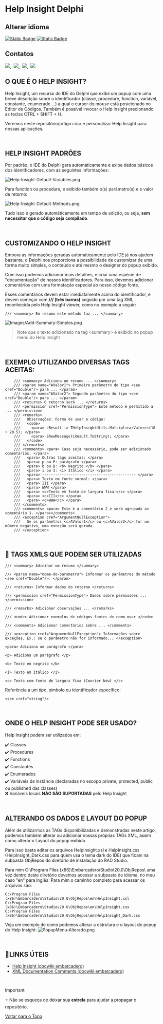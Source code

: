 # Help Insight **Delphi**

##  Alterar idioma
[![Static Badge](https://img.shields.io/badge/Portugu%C3%AAs-(ptBR)-green)](https://github.com/Code4Delphi/help-insight-delphi)
[![Static Badge](https://img.shields.io/badge/English-(en)-red)](https://github.com/Code4Delphi/help-insight-delphi/blob/master/README.en.md)

## Contatos

<p align="left">
  <a href="https://t.me/Code4Delphi" target="_blank">
    <img src="https://img.shields.io/badge/Telegram:-Join%20Channel-blue?logo=telegram">
  </a>   
   &nbsp;
  <a href="https://www.youtube.com/@code4delphi" target="_blank">
    <img src="https://img.shields.io/badge/YouTube:-Join%20Channel-red?logo=youtube&logoColor=red">
  </a> 
   &nbsp;
  <a href="https://www.linkedin.com/in/cesar-cardoso-dev" target="_blank">
    <img src="https://img.shields.io/badge/LinkedIn:-Follow-blue?logo=LinkedIn&logoColor=blue">
  </a> 
  &nbsp;
  <a href="mailto:contato@code4delphi.com.br" target="_blank">
    <img src="https://img.shields.io/badge/E--mail-contato%40code4delphi.com.br-yellowgreen?logo=maildotru&logoColor=yellowgreen">
  </a>
</p>

## O QUE É O HELP INSIGHT?

Help Insight, um recurso do IDE do Delphi que exibe um popup com uma breve descrição sobre o identificador (classe, procedure, function, variável, constante, enumerado ...) a qual o cursor do mouse está posicionado no Editor de Códigos. Também é possível invocar o Help Insight precionando as teclas CTRL + SHIFT + H.

Veremos neste repositório/artigo criar e personalizar Help Insight para nossas aplicações.

<br/>

## HELP INSIGHT PADRÕES
Por padrão, o IDE do Delphi gera automáticamente e exibe dados básicos dos identificadores, com as seguintes informações:

![Help-Insight-Default-Variables.png](https://github.com/Code4Delphi/help-insight-delphi/blob/master/Images/Help-Insight-Default-Variables.png)

Para function ou procedure, é exibido também o(s) parâmetro(s) e o valor de retorno:

![Help-Insight-Default-Methods.png](https://github.com/Code4Delphi/help-insight-delphi/blob/master/Images/Help-Insight-Default-Methods.png)
 
Tudo isso é gerado automáticamente em tempo de edição, ou seja, **sem necessitar que o código seja compilado**.

<br/>

## CUSTOMIZANDO O HELP INSIGHT
Embora as informações geradas automáticamente pelo IDE já nos ajudem bastante, o Delphi nos proporciona a possibilidade de customizar de uma forma muito simples, o conteúdo e até mesmo o designer do popup exibido.

Com isso podemos adicionar mais detalhes, e criar uma espécie de "documentação" de nossos identificadores.
Para isso, devemos adicionar comentários com uma formatação especial ao nosso código fonte. 

Esses comentários devem estar imediatamente acima do identificador, e devem começar com **/// (três barras)** seguido por uma tag XML reconhecida pelo Help Insight viewer, como no exemplo a seguir:
```
/// <summary> Em resumo este método faz ... </summary>
```

![Images/Add-Summary-Simples.png](https://github.com/Code4Delphi/help-insight-delphi/blob/master/Images/Add-Summary-Simples.png)

> Note que o texto adicionado na tag \<summary> é exibido no popup menu do Help Insight

<br/>

## EXEMPLO UTILIZANDO DIVERSAS TAGS ACEITAS:
```
    /// <summary> Adiciona um resumo ... </summary>
    /// <param name="AValor1"> Primeiro parâmetro do tipo <see cref="Double"/> para ... </param>
    /// <param name="AValor2"> Segundo parâmetro do tipo <see cref="Double"/> para ... </param>
    /// <returns> O retorno será ... </returns>
    /// <permission cref="PermissionType"> Este método é permitido a ... </permission>
    /// <remarks>
    ///   Observações: Forma de usar o código:
    ///   <code>
    ///     <para> LResult := THelpInsightUtils.MultiplicarValores(10 + 20.5); </para>
    ///     <para> ShowMessage(LResult.ToString); </para>
    ///   </code>
    /// </remarks>
    /// <comments> <para> Caso seja necessário, pode ser adicionado comentários. </para>
    ///   <para> Outras tags aceitas: </para>
    ///   <para> p ou P: parágrafo </para>
    ///   <para> b ou B: <b> Negrito </b> </para>
    ///   <para> i ou I: <i> Itálico </i> </para>
    ///   <para> ------------------------------------------- </para>
    ///   <para> Texto em fonte normal: </para>
    ///   <para> III </para>
    ///   <para> WWW </para>
    ///   <para> <c>Texto em fonte de largura fixa:</c> </para>
    ///   <para> <c>III</c> </para>
    ///   <para> <c>WWW</c> </para>
    /// </comments>
    /// <comments> <para> Este é a comentário 2 e será agrupada ao comentário 1. </para></comments>
    /// <exception cref="ArgumentNullException">
    ///   Se os parâmetros <c>AValor1</c> ou <c>AValor2</c> for um número negativo, uma exceção será gerada.
    /// </exception>
```

<br/>

## 📄 TAGS XMLS QUE PODEM SER UTILIZADAS
```
/// <summary> Adicinar um resumo </summary>
```
```
/// <param name="nome-do-parametro"> Informar os parâmetros do método <see cref="Double"/>. </param>
```
```
/// <returns> Informar dados do retorno </returns>
```
```
/// <permission cref="PermissionType"> Dados sobre permissões ... </permission>
```
```
/// <remarks> Adicionar observações ... </remarks>
```
```
/// <code> Adicionar exemplos de códigos fontes de como usar </code>
```
```
/// <comments> Adicionar comentários sobre ... </comments>
```
```
/// <exception cref="ArgumentNullException"> Informações sobre exceções. Ex.: se o parâmetro não for informado... </exception>
```
```
<para> Adiciona um parágrafo </para>
```
```
<p> Adiciona um parágrafo </p>
```
```
<b> Texto em negrito </b>
```
```
<i> Texto em itálico </i>
```
```
<c> Texto com fonte de largura fixa (Courier New) </c>
```
Referência a um tipo, símbolo ou identificador específico:
```
<see cref="string"/>
```

<br/>

## ONDE O HELP INSIGHT PODE SER USADO?
Help Insight podem ser utilizados em:

✔️ Classes <br/>
✔️ Procedures <br/>
✔️ Functions <br/>
✔️ Constantes <br/>
✔️ Enumerados <br/>
✔️ Variáveis de instância (declaradas no escopo private, protected, public ou published das classes) <br/>
❌ Variáveis locais **NÃO SÃO SUPORTADAS** pelo Help Insight

<br/>

## ALTERANDO OS DADOS E LAYOUT DO POPUP
Além de utilizarmos as TAGs disponibilizadas e demonstradas neste artigo, podemos também alterar ou adicionar nossas próprias TAGs XML, assim como alterar o Layout do popup exibido. 

Para isso basta editar os arquivos HelpInsight.xsl e HelpInsight.css (HelpInsight_Dark.css para quem usa o tema dark do IDE) que ficam na subpasta ObjRepos do diretório de instalação do RAD Studio.

Para mim C:\Program Files (x86)\Embarcadero\Studio\20.0\ObjRepos\ uma vez dentro deste diretório devemos acessar a subpasta de idioma, no meu caso "en" para Inglês. Para mim o caminho completo para acessar os arquivos são:
```
C:\Program Files (x86)\Embarcadero\Studio\20.0\ObjRepos\en\HelpInsight.xsl
C:\Program Files (x86)\Embarcadero\Studio\20.0\ObjRepos\en\HelpInsight.css
C:\Program Files (x86)\Embarcadero\Studio\20.0\ObjRepos\en\HelpInsight_Dark.css
```

Veja um exemplo de como podemos alterar a estrutura e o layout do popup do Help Insight:
![PopupMenu-Alterado.png](https://github.com/Code4Delphi/help-insight-delphi/blob/master/Images/PopupMenu-Alterado.png)

<br/>

## 🔗LINKS ÚTEIS
- [Help Insight (docwiki embarcadero)](https://docwiki.embarcadero.com/RADStudio/Athens/en/Help_Insight)
- [XML Documentation Comments (docwiki embarcadero)](https://docwiki.embarcadero.com/RADStudio/Athens/en/XML_Documentation_Comments)

<br/>

> [!IMPORTANT]
> ⭐ Não se esqueça de deixar sua **estrela** para ajudar a propagar o repositório.

[Voltar para o Topo](#help-insight-delphi) 




